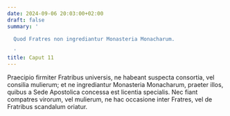 ```yaml
---
date: 2024-09-06 20:03:00+02:00
draft: false
summary: '

  Quod Fratres non ingrediantur Monasteria Monacharum.

  '
title: Caput 11
---
```





Praecipio firmiter Fratribus universis, ne habeant suspecta consortia, vel consilia mulierum; et ne ingrediantur Monasteria Monacharum, praeter illos, quibus a Sede Apostolica concessa est licentia specialis. Nec fiant compatres virorum, vel mulierum, ne hac occasione inter Fratres, vel de Fratribus scandalum oriatur.
